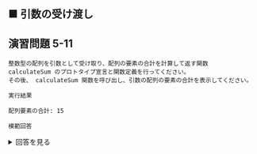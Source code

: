## ■ 引数の受け渡し

## 演習問題 5-11

```
整数型の配列を引数として受け取り、配列の要素の合計を計算して返す関数
calculateSum のプロトタイプ宣言と関数定義を行ってください。
その後、 calculateSum 関数を呼び出し、引数の配列の要素の合計を表示してください。
```

`実行結果`

```
配列要素の合計: 15
```

`模範回答`
<details>
<summary>回答を見る</summary>

```c
#include <stdio.h>

int calculateSum(int array[], int size); // プロトタイプ宣言

void main()
{
    int numbers[] = {1, 2, 3, 4, 5};

    int sum = calculateSum(numbers, 5);

    printf("配列要素の合計: %d\n", sum);

    return;
}

int calculateSum(int array[], int size) { // 関数定義
    int sum = 0;
    for (int i = 0; i < size; i++) {
        sum += array[i];
    }
    return sum;
}
```
</details>
